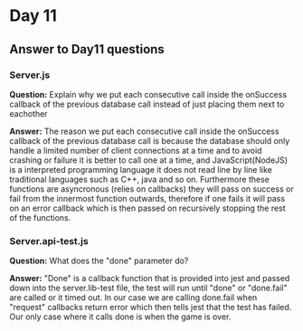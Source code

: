 # Day 11

## Answer to Day11 questions

### Server.js

**Question:** Explain why we put each consecutive call inside the onSuccess callback of the previous database call instead of just placing them next to eachother

**Answer:** The reason we put each consecutive call inside the onSuccess callback of the previous database call is because the database should only handle a limited number of client connections at a time and to avoid crashing or failure it is better to call one at a time, and JavaScript(NodeJS) is a interpreted programming language it does not read line by line like traditional languages such as C++, java and so on. Furthermore these functions are asyncronous (relies on callbacks) they will pass on success or fail from the innermost function outwards, therefore if one fails it will pass on an error callback which is then passed on recursively stopping the rest of the functions.

### Server.api-test.js

**Question:** What does the "done" parameter do?

**Answer:** "Done" is a callback function that is provided into jest and passed down into the server.lib-test file, the test will run until "done" or "done.fail" are called or it timed out. In our case we are calling done.fail when "request" callbacks return error which then tells jest that the test has failed. Our only case where it calls done is when the game is over.
